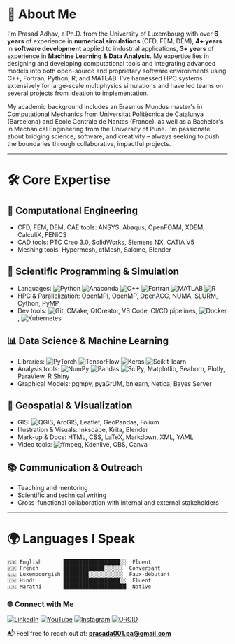 # 👋 About Me

I'm Prasad Adhav, a Ph.D. from the University of Luxembourg with over **6 years** of experience in **numerical simulations** (CFD, FEM, DEM), **4+ years** in **software development** applied to industrial applications, **3+ years** of experience in **Machine Learning & Data Analysis**. My expertise lies in designing and developing computational tools and integrating advanced models into both open-source and proprietary software environments using C++, Fortran, Python, R, and MATLAB. I’ve harnessed HPC systems extensively for large-scale multiphysics simulations and have led teams on several projects from ideation to implementation.

My academic background includes an Erasmus Mundus master's in Computational Mechanics from Universitat Politècnica de Catalunya (Barcelona) and École Centrale de Nantes (France), as well as a Bachelor's in Mechanical Engineering from the University of Pune. I'm passionate about bridging science, software, and creativity – always seeking to push the boundaries through collaborative, impactful projects.

---

# 🛠️ Core Expertise

## 🧠 Computational Engineering
- CFD, FEM, DEM, CAE tools: ANSYS, Abaqus, OpenFOAM, XDEM, CalculiX, FENiCS
- CAD tools: PTC Creo 3.0, SolidWorks, Siemens NX, CATIA V5
- Meshing tools: Hypermesh, cfMesh, Salome, Blender

## 🧬 Scientific Programming & Simulation
- Languages: ![Python](https://img.shields.io/badge/python-3670A0?style=flat&logo=python&logoColor=ffdd54)
![Anaconda](https://img.shields.io/badge/Anaconda-%2344A833.svg?style=flat&logo=anaconda&logoColor=white)
![C++](https://img.shields.io/badge/C++-00599C?style=flat&logo=c%2B%2B&logoColor=white)
![Fortran](https://img.shields.io/badge/Fortran-734F96?style=flat)
![MATLAB](https://img.shields.io/badge/MATLAB-0076A8?style=flat)
![R](https://img.shields.io/badge/R-276DC3?style=flat&logo=r&logoColor=white)
- HPC & Parallelization: OpenMPI, OpenMP, OpenACC, NUMA, SLURM, Cython, PyMP
- Dev tools: ![Git](https://img.shields.io/badge/Git-F05032?style=flat&logo=git&logoColor=white), CMake, QtCreator, VS Code, CI/CD pipelines, ![Docker](https://img.shields.io/badge/Docker-2496ED?style=flat&logo=docker&logoColor=white), ![Kubernetes](https://img.shields.io/badge/Kubernetes-326CE5?style=flat&logo=kubernetes&logoColor=white)

## 📊 Data Science & Machine Learning
- Libraries: ![PyTorch](https://img.shields.io/badge/PyTorch-EE4C2C?style=flat&logo=pytorch&logoColor=white)
![TensorFlow](https://img.shields.io/badge/TensorFlow-FF6F00?style=flat&logo=tensorflow&logoColor=white)
![Keras](https://img.shields.io/badge/Keras-D00000?style=flat&logo=keras&logoColor=white)
![Scikit-learn](https://img.shields.io/badge/scikit--learn-F7931E?style=flat&logo=scikitlearn&logoColor=white)
- Analysis tools: ![NumPy](https://img.shields.io/badge/NumPy-013243?style=flat&logo=numpy&logoColor=white)
![Pandas](https://img.shields.io/badge/Pandas-150458?style=flat&logo=pandas&logoColor=white)
![SciPy](https://img.shields.io/badge/SciPy-8CAAE6?style=flat&logo=scipy&logoColor=white), Matplotlib, Seaborn, Plotly, ParaView, R Shiny
- Graphical Models: pgmpy, pyaGrUM, bnlearn, Netica, Bayes Server

## 🧭 Geospatial & Visualization
- GIS: ![QGIS](https://img.shields.io/badge/QGIS-589632?style=flat&logo=qgis&logoColor=white), ArcGIS, Leaflet, GeoPandas, Folium
- Illustration & Visuals: Inkscape, Krita, Blender
- Mark-up & Docs: HTML, CSS, LaTeX, Markdown, XML, YAML
- Video tools: ![ffmpeg](https://img.shields.io/badge/FFmpeg-007808?style=flat&logo=ffmpeg&logoColor=white), Kdenlive, OBS, Canva

## 📚 Communication & Outreach
- Teaching and mentoring
- Scientific and technical writing
- Cross-functional collaboration with internal and external stakeholders

---

# 🌍 Languages I Speak

```text
🇬🇧 English       ██████████████████░░  Fluent  
🇫🇷 French        █████████████░░░░░░  Conversant  
🇱🇺 Luxembourgish ████████░░░░░░░░░░░  Faux-débutant  
🇮🇳 Hindi         ██████████████████░░  Fluent  
🇮🇳 Marathi       ████████████████████  Native  
```
### 🌐 Connect with Me

[![LinkedIn](https://img.shields.io/badge/LinkedIn-%230077B5.svg?style=flat&logo=linkedin&logoColor=white)](https://www.linkedin.com/in/psa93/)
[![YouTube](https://img.shields.io/badge/YouTube-FF0000?style=flat&logo=youtube&logoColor=white)](https://www.youtube.com/@prasadadhav93)
[![Instagram](https://img.shields.io/badge/Instagram-%23E4405F.svg?style=flat&logo=Instagram&logoColor=white)](https://www.instagram.com/dory_and_panda/)
[![ORCID](https://img.shields.io/badge/ORCID-A6CE39?style=flat&logo=orcid&logoColor=white)](https://orcid.org/0000-0002-4641-0844)

📬 Feel free to reach out at: **prasada001.pa@gmail.com**

